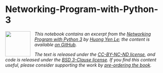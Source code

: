 # Networking-Program-with-Python-3
<img align="left" style="padding-right:10px;" height="80px" aria-hidden="true" src="https://prohle.github.io/Networking-Program-with-Python-3/_static/logo.png">*This notebook contains an excerpt from the [Networking Program with Python 3](https://prohle.github.io/Networking-Program-with-Python-3/intro.html) by [Huong Yen Le](mailto:prohle@gmail.com); the content is available [on GitHub](https://github.com/prohle/Networking-Program-with-Python-3).*

*The text is released under the [CC-BY-NC-ND license](https://creativecommons.org/licenses/by-nc-nd/3.0/us/legalcode), and code is released under the [BSD 3-Clause license](https://opensource.org/licenses/BSD-3-Clhttps://opensource.org/lcenses/BSD-3-Clause). If you find this content useful, please consider supporting the work by [pre-ordering the book](mailto:prohle@gmail.com?subject=Please%20reply%20to%20me%20with%20my%20access%20to%20Networking%20Program%20with%20Python%203%20or%20its%20work-in-progress%20version&body=I%20have%20sent%20my%20payment%20of%2019.95%20to%20your%20email%20address.%20Thank%20you.).*
